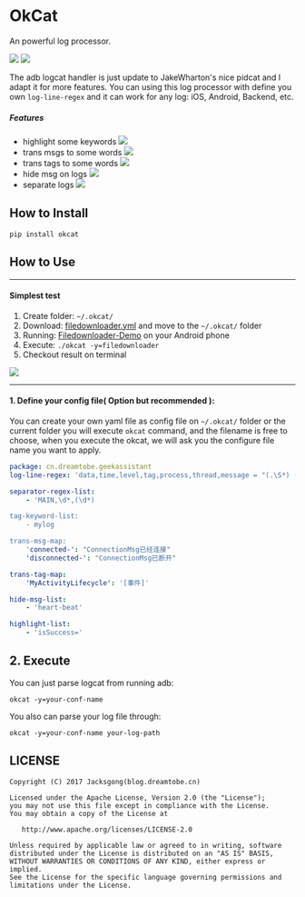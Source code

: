# OkCat
An powerful log processor.

![](https://img.shields.io/badge/LogProcessor-OkCat-blue.svg)
[![](https://img.shields.io/badge/pip-okcat-green.svg)](https://pypi.python.org/pypi/OkCat)

The adb logcat handler is just update to JakeWharton's nice pidcat and I adapt it for more features.
You can using this log processor with define you own `log-line-regex` and it can work for any log: iOS, Android, Backend, etc.  

##### Features

- highlight some keywords
![](https://github.com/Jacksgong/okcat/raw/master/arts/highlight-demo.png)
- trans msgs to some words
![](https://github.com/Jacksgong/okcat/raw/master/arts/trans-msg-demo.png)
- trans tags to some words
![](https://github.com/Jacksgong/okcat/raw/master/arts/trans-tag-demo.png)
- hide msg on logs
![](https://github.com/Jacksgong/okcat/raw/master/arts/hide-msg-demo.png)
- separate logs
![](https://github.com/Jacksgong/okcat/raw/master/arts/separate-demo.png)

## How to Install

```shell
pip install okcat
```

## How to Use

---

#### Simplest test

1. Create folder: `~/.okcat/`
2. Download: [filedownloader.yml](https://github.com/Jacksgong/okcat/raw/master/demo-conf/filedownloader.yml) and move to the `~/.okcat/` folder
3. Running: [Filedownloader-Demo](https://github.com/lingochamp/FileDownloader) on your Android phone 
4. Execute: `./okcat -y=filedownloader`
5. Checkout result on terminal

![](https://github.com/Jacksgong/okcat/raw/master/arts/demo.png)

---

#### 1. Define your config file( Option but recommended ):

You can create your own yaml file as config file on `~/.okcat/` folder or the current folder you will execute `okcat` command, and the filename is free to choose, when you execute the okcat, we will ask you the configure file name you want to apply.

```yml
package: cn.dreamtobe.geekassistant
log-line-regex: 'data,time,level,tag,process,thread,message = "(.\S*) (.\S*) ([A-Z])/([^:[]*):\[(\d*):([^] ]*)\] (.*?)$"'

separator-regex-list:
	- 'MAIN,\d*,(\d*)

tag-keyword-list:
	- mylog

trans-msg-map:
	'connected-': "ConnectionMsg已经连接"
	'disconnected-': "ConnectionMsg已断开"

trans-tag-map:
	'MyActivityLifecycle': '[事件]'

hide-msg-list:
	- 'heart-beat'

highlight-list:
	- 'isSuccess='
```

## 2. Execute

You can just parse logcat from running adb:

```
okcat -y=your-conf-name
```

You also can parse your log file through:

```
okcat -y=your-conf-name your-log-path
```

## LICENSE

```
Copyright (C) 2017 Jacksgong(blog.dreamtobe.cn)

Licensed under the Apache License, Version 2.0 (the "License");
you may not use this file except in compliance with the License.
You may obtain a copy of the License at

   http://www.apache.org/licenses/LICENSE-2.0

Unless required by applicable law or agreed to in writing, software
distributed under the License is distributed on an "AS IS" BASIS,
WITHOUT WARRANTIES OR CONDITIONS OF ANY KIND, either express or implied.
See the License for the specific language governing permissions and
limitations under the License.
```

